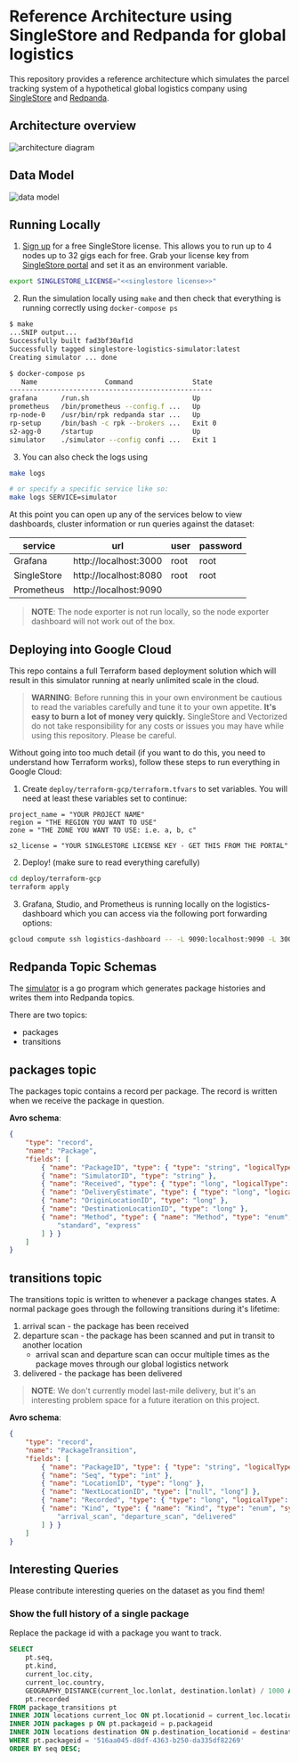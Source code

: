 # Reference Architecture using SingleStore and Redpanda for global logistics

This repository provides a reference architecture which simulates the parcel
tracking system of a hypothetical global logistics company using
[SingleStore](https://singlestore.com) and [Redpanda](https://vectorized.io/).

## Architecture overview

![architecture diagram](images/architecture.png)

## Data Model

![data model](images/data_model.png)

## Running Locally

1. [Sign up](https://www.singlestore.com/try-free/) for a free SingleStore license.  This allows you to run up to 4 nodes up to 32 gigs each for free. Grab your license key from [SingleStore portal](https://portal.singlestore.com/?utm_medium=osm&utm_source=github) and set it as an environment variable.

```bash
export SINGLESTORE_LICENSE="<<singlestore license>>"
```

2. Run the simulation locally using `make` and then check that everything is running correctly using `docker-compose ps`

```bash
$ make
...SNIP output...
Successfully built fad3bf30af1d
Successfully tagged singlestore-logistics-simulator:latest
Creating simulator ... done

$ docker-compose ps
   Name                 Command               State
---------------------------------------------------
grafana      /run.sh                          Up
prometheus   /bin/prometheus --config.f ...   Up
rp-node-0    /usr/bin/rpk redpanda star ...   Up
rp-setup     /bin/bash -c rpk --brokers ...   Exit 0
s2-agg-0     /startup                         Up
simulator    ./simulator --config confi ...   Exit 1
```

3. You can also check the logs using

```bash
make logs

# or specify a specific service like so:
make logs SERVICE=simulator
```

At this point you can open up any of the services below to view dashboards, cluster information or run queries against the dataset:

| service     | url                   | user | password |
|-------------|-----------------------|------|----------|
| Grafana     | http://localhost:3000 | root | root     |
| SingleStore | http://localhost:8080 | root | root     |
| Prometheus  | http://localhost:9090 |      |          |

> **NOTE**: The node exporter is not run locally, so the node exporter dashboard will not work out of the box.

## Deploying into Google Cloud

This repo contains a full Terraform based deployment solution which will result in this simulator running at nearly unlimited scale in the cloud.

> **WARNING**: Before running this in your own environment be cautious to read the variables carefully and tune it to your own appetite. **It's easy to burn a lot of money very quickly.** SingleStore and Vectorized do not take responsibility for any costs or issues you may have while using this repository. Please be careful.

Without going into too much detail (if you want to do this, you need to understand how Terraform works), follow these steps to run everything in Google Cloud:

1. Create `deploy/terraform-gcp/terraform.tfvars` to set variables. You will need at least these variables set to continue:

```
project_name = "YOUR PROJECT NAME"
region = "THE REGION YOU WANT TO USE"
zone = "THE ZONE YOU WANT TO USE: i.e. a, b, c"

s2_license = "YOUR SINGLESTORE LICENSE KEY - GET THIS FROM THE PORTAL"
```

2. Deploy! (make sure to read everything carefully)

```bash
cd deploy/terraform-gcp
terraform apply
```

3. Grafana, Studio, and Prometheus is running locally on the logistics-dashboard which you can access via the following port forwarding options:

```bash
gcloud compute ssh logistics-dashboard -- -L 9090:localhost:9090 -L 3000:localhost:3000 -L 8080:localhost:8080
```

## Redpanda Topic Schemas

The [simulator](simulator) is a go program which generates package histories and writes them into Redpanda topics.

There are two topics:
 - packages
 - transitions

## packages topic

The packages topic contains a record per package. The record is written when we receive the package in question.

**Avro schema**:

```json
{
    "type": "record",
    "name": "Package",
    "fields": [
        { "name": "PackageID", "type": { "type": "string", "logicalType": "uuid" } },
        { "name": "SimulatorID", "type": "string" },
        { "name": "Received", "type": { "type": "long", "logicalType": "timestamp-millis" } },
        { "name": "DeliveryEstimate", "type": { "type": "long", "logicalType": "timestamp-millis" } },
        { "name": "OriginLocationID", "type": "long" },
        { "name": "DestinationLocationID", "type": "long" },
        { "name": "Method", "type": { "name": "Method", "type": "enum", "symbols": [
            "standard", "express"
        ] } }
    ]
}
```

## transitions topic

The transitions topic is written to whenever a package changes states. A normal package goes through the following transitions during it's lifetime:

1. arrival scan - the package has been received
2. departure scan - the package has been scanned and put in transit to another location
    * arrival scan and departure scan can occur multiple times as the package moves through our global logistics network
3. delivered - the package has been delivered

> **NOTE**: We don't currently model last-mile delivery, but it's an interesting problem space for a future iteration on this project.

**Avro schema**:

```json
{
    "type": "record",
    "name": "PackageTransition",
    "fields": [
        { "name": "PackageID", "type": { "type": "string", "logicalType": "uuid" } },
        { "name": "Seq", "type": "int" },
        { "name": "LocationID", "type": "long" },
        { "name": "NextLocationID", "type": ["null", "long"] },
        { "name": "Recorded", "type": { "type": "long", "logicalType": "timestamp-millis" } },
        { "name": "Kind", "type": { "name": "Kind", "type": "enum", "symbols": [
            "arrival_scan", "departure_scan", "delivered"
        ] } }
    ]
}
```

## Interesting Queries

Please contribute interesting queries on the dataset as you find them!

### Show the full history of a single package

Replace the package id with a package you want to track.

```sql
SELECT
    pt.seq,
    pt.kind,
    current_loc.city,
    current_loc.country,
    GEOGRAPHY_DISTANCE(current_loc.lonlat, destination.lonlat) / 1000 AS distance_to_destination,
    pt.recorded
FROM package_transitions pt
INNER JOIN locations current_loc ON pt.locationid = current_loc.locationid
INNER JOIN packages p ON pt.packageid = p.packageid
INNER JOIN locations destination ON p.destination_locationid = destination.locationid
WHERE pt.packageid = '516aa045-d8df-4363-b250-da335df82269'
ORDER BY seq DESC;
```